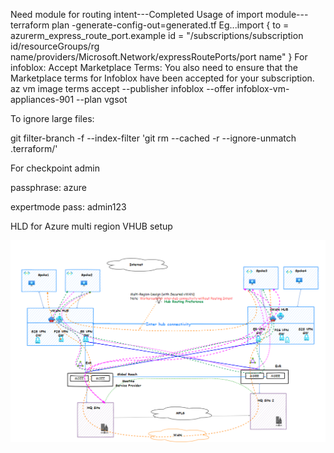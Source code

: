 Need module for routing intent---Completed
Usage of import module---terraform plan -generate-config-out=generated.tf
Eg...import {
  to = azurerm_express_route_port.example
  id = "/subscriptions/subscription id/resourceGroups/rg name/providers/Microsoft.Network/expressRoutePorts/port name"
}
For infoblox:
Accept Marketplace Terms: You also need to ensure that the Marketplace terms for Infoblox have been accepted for your subscription.
az vm image terms accept --publisher infoblox --offer infoblox-vm-appliances-901 --plan vgsot

To ignore large files:

git filter-branch -f --index-filter 'git rm --cached -r --ignore-unmatch .terraform/'

For checkpoint
admin
 
passphrase: azure
 
expertmode pass: admin123

HLD for Azure multi region VHUB setup
 
 ![alt text](image.png)

